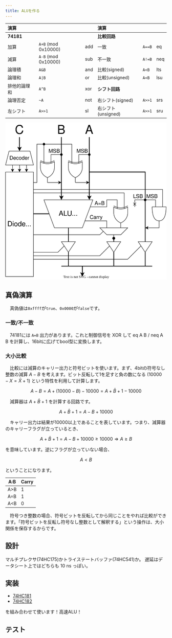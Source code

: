```yaml
---
title: ALUを作る
---
```


| 演算         |                     |     | 演算               |        |     |
| :----------- | :------------------ | --- | :----------------- | :----- | --- |
| **74181**    |                     |     | **比較回路**       |        |     |
| 加算         | `A+B` (mod 0x10000) | add | 一致               | `A==B` | eq  |
| 減算         | `A-B` (mod 0x10000) | sub | 不一致             | `A!=B` | neq |
| 論理積       | `A&B`               | and | 比較(signed)       | `A<B`  | lts |
| 論理和       | `A\|B`              | or  | 比較(unsigned)     | `A<B`  | lsu |
| 排他的論理和 | `A^B`               | xor | **シフト回路**     |        |     |
| 論理否定     | `~A`                | not | 右シフト(signed)   | `A>>1` | srs |
| 左シフト     | `A>>1`              | sl  | 右シフト(unsigned) | `A>>1` | sru |

![](img/circuit.dio.svg)

## 真偽演算

　真偽値は`0xffff`が`true`、`0x0000`が`false`です。

### 一致/不一致

　74181には `A=B` 出力があります。これと制御信号を XOR して eq A B / neq A B を計算し、16bitに広げてbool型に変換します。

### 大小比較

　比較には減算のキャリー出力と符号ビットを使います。まず、4bitの符号なし整数の減算 $A-B$ を考えます。ビット反転して1を足すと負の数になる ($10000-X=\bar{X}+1$) という特性を利用して計算します。

$$
A-B=A+(10000-B)-10000=A+\bar{B}+1-10000
$$

　減算器は $A+\bar{B}+1$ を計算する回路です。

$$
A+\bar{B}+1=A-B+10000
$$

　キャリー出力は結果が10000以上であることを表しています。つまり、減算器のキャリーフラグが立っているとき、

$$
A+\bar{B}+1=A-B+10000 \geq 10000 \Rightarrow A \geq B
$$

を意味しています。逆にフラグが立っていない場合、

$$
A < B
$$

ということになります。

| A:B | Carry |
| --- | ----- |
| A>B | 1     |
| A=B | 1     |
| A<B | 0     |

　符号つき整数の場合、符号ビットを反転してから同じことをやれば比較ができます。「符号ビットを反転し符号なし整数として解釈する」という操作は、大小関係を保存するからです。

## 設計


マルチプレクサ(74HC175)かトライステートバッファ(74HC541)か。
遅延はデータシート上ではどちらも 10 ns っぽい。

## 実装

- [74HC181](./doc/74HC181.pdf)
- [74HC182](./doc/74HC182.pdf)

を組み合わせて使います！高速ALU！

## テスト
